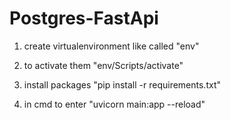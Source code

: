 # Postgres-FastApi

1. create virtualenvironment like called "env"

2. to activate them 
"env/Scripts/activate"

3. install packages 
"pip install -r requirements.txt"

4. in cmd to enter
"uvicorn main:app --reload"
